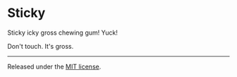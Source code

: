 
# Sticky

Sticky icky gross chewing gum! Yuck!

Don't touch. It's gross.

---

Released under the [MIT license](https://raw.githubusercontent.com/croqaz/a-extractor/master/LICENSE).
